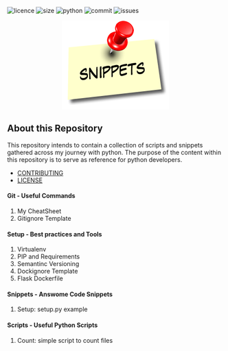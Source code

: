 ![licence](https://img.shields.io/apm/l/snippets) ![size](https://img.shields.io/github/repo-size/ppmadalin/python-scripts) ![python](https://img.shields.io/pypi/pyversions/Django) ![commit](https://img.shields.io/github/last-commit/ppmadalin/python-scripts) ![issues](https://img.shields.io/github/issues/ppmadalin/python-scripts)

<p align="center">
  <img src="https://github.com/ppmadalin/python-scripts/blob/master/docs/images/snippets-note-left-sm.png">
</p>

## About this Repository

This repository intends to contain a collection of scripts and snippets gathered across my journey with python. The purpose of the content within this repository is to serve as reference for python developers. 

- [CONTRIBUTING](CONTRIBUTING.md)
- [LICENSE](LICENSE)

#### Git - Useful Commands

01. My CheatSheet
02. Gitignore Template

#### Setup - Best practices and Tools

01. Virtualenv
02. PIP and Requirements
03. Semantinc Versioning
04. Dockignore Template
05. Flask Dockerfile

#### Snippets - Answome Code Snippets

01. Setup: setup.py example

#### Scripts - Useful Python Scripts

01. Count: simple script to count files  
